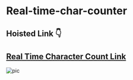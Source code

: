 # Real-time-char-counter

## Hoisted Link 👇

## [Real Time Character Count Link](https://ugamraj.github.io/Real-time-char-counter/)


![pic](https://github.com/UgamRaj/Real-time-char-counter/assets/124122714/643739d2-91e6-494e-904a-210d497f63b2)
